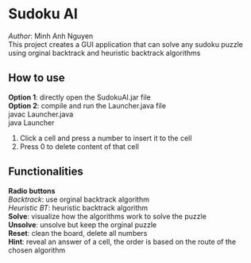 # Sudoku AI
*Author*: Minh Anh Nguyen  
This project creates a GUI application that can solve any sudoku puzzle using orginal backtrack and heuristic backtrack algorithms  
## How to use
**Option 1**: directly open the SudokuAI.jar file  
**Option 2**: compile and run the Launcher.java file  
	javac Launcher.java  
	java Launcher  
  
1. Click a cell and press a number to insert it to the cell  
2. Press 0 to delete content of that cell  

## Functionalities
**Radio buttons**  
	*Backtrack*: use orginal backtrack algorithm  
	*Heuristic BT*: heuristic backtrack algorithm  
**Solve**: visualize how the algorithms work to solve the puzzle  
**Unsolve**: unsolve but keep the orginal puzzle  
**Reset**: clean the board, delete all numbers  
**Hint**: reveal an answer of a cell, the order is based on the route of the chosen algorithm  



